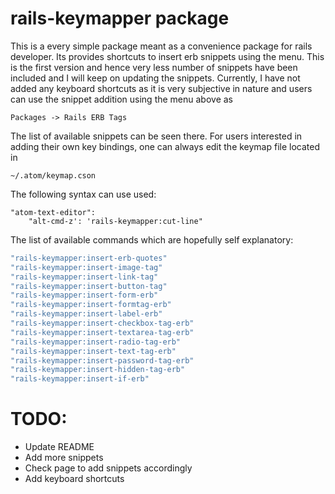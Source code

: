 # rails-keymapper package

This is a every simple package meant as a convenience package for rails developer. Its provides shortcuts to insert erb snippets using the menu.
This is the first version and hence very less number of snippets have been included and I will keep on updating the snippets.
Currently, I have not added any keyboard shortcuts as it is very subjective in nature and users can use the snippet addition using the menu above as

`Packages -> Rails ERB Tags`

The list of available snippets can be seen there.
For users interested in adding their own key bindings, one can always edit the keymap file located in

`~/.atom/keymap.cson`

The following syntax can use used:

```
"atom-text-editor":
    "alt-cmd-z': 'rails-keymapper:cut-line"
```

The list of available commands which are hopefully self explanatory:

```javascript
"rails-keymapper:insert-erb-quotes"
"rails-keymapper:insert-image-tag"
"rails-keymapper:insert-link-tag"
"rails-keymapper:insert-button-tag"
"rails-keymapper:insert-form-erb"
"rails-keymapper:insert-formtag-erb"
"rails-keymapper:insert-label-erb"
"rails-keymapper:insert-checkbox-tag-erb"
"rails-keymapper:insert-textarea-tag-erb"
"rails-keymapper:insert-radio-tag-erb"
"rails-keymapper:insert-text-tag-erb"
"rails-keymapper:insert-password-tag-erb"
"rails-keymapper:insert-hidden-tag-erb"
"rails-keymapper:insert-if-erb"
```

# TODO:
* Update README
* Add more snippets
* Check page to add snippets accordingly
* Add keyboard shortcuts
